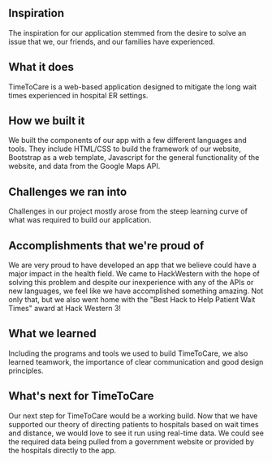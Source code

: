 ## Inspiration

The inspiration for our application stemmed from the desire to solve an issue that we, our friends, and our families have experienced.

## What it does

TimeToCare is a web-based application designed to mitigate the long wait times experienced in hospital ER settings.

## How we built it

We built the components of our app with a few different languages and tools.  They include HTML/CSS to build the framework of our website, Bootstrap as a web template, Javascript for the general functionality of the website, and data from the Google Maps API.

## Challenges we ran into

Challenges in our project mostly arose from the steep learning curve of what was required to build our application.  

## Accomplishments that we're proud of

We are very proud to have developed an app that we believe could have a major impact in the health field.  We came to HackWestern with the hope of solving this problem and despite our inexperience with any of the APIs or new languages, we feel like we have accomplished something amazing. Not only that, but we also went home with the "Best Hack to Help Patient Wait Times" award at Hack Western 3!

## What we learned

Including the programs and tools we used to build TimeToCare, we also learned teamwork, the importance of clear communication and good design principles.

## What's next for TimeToCare

Our next step for TimeToCare would be a working build.  Now that we have supported our theory of directing patients to hospitals based on wait times and distance, we would love to see it run using real-time data.  We could see the required data being pulled from a government website or provided by the hospitals directly to the app.

